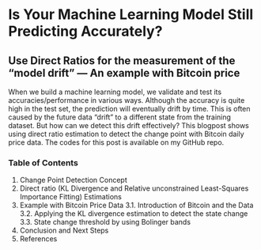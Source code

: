 # Is Your Machine Learning Model Still Predicting Accurately?
## Use Direct Ratios for the measurement of the “model drift” — An example with Bitcoin price

When we build a machine learning model, we validate and test its accuracies/performance in various ways. Although the accuracy is quite high in the test set, the prediction will eventually drift by time. This is often caused by the future data “drift” to a different state from the training dataset. But how can we detect this drift effectively? This blogpost shows using direct ratio estimation to detect the change point with Bitcoin daily price data.
The codes for this post is available on my GitHub repo.
### Table of Contents
1. Change Point Detection Concept
2. Direct ratio (KL Divergence and Relative unconstrained Least-Squares Importance Fitting) Estimations
3. Example with Bitcoin Price Data
3.1. Introduction of Bitcoin and the Data
3.2. Applying the KL divergence estimation to detect the state change
3.3. State change threshold by using Bolinger bands
4. Conclusion and Next Steps
5. References